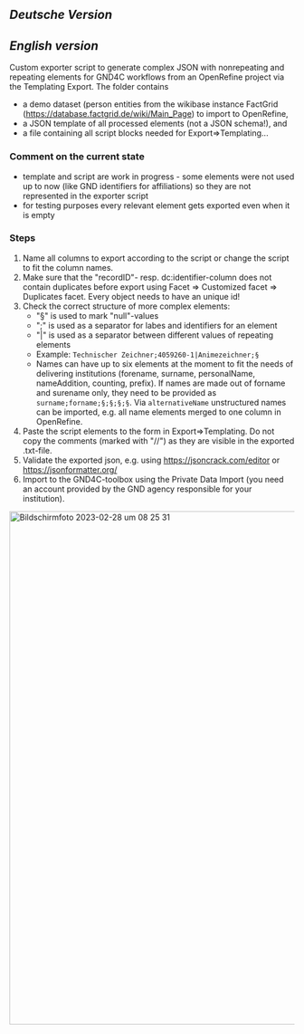 ## *Deutsche Version*


## *English version*

Custom exporter script to generate complex JSON with nonrepeating and repeating elements for GND4C workflows from an OpenRefine project via the Templating Export. 
The folder contains 
- a demo dataset (person entities from the wikibase instance FactGrid (https://database.factgrid.de/wiki/Main_Page) to import to OpenRefine, 
- a JSON template of all processed elements (not a JSON schema!), and 
- a file containing all script blocks needed for Export=>Templating...

### Comment on the current state

- template and script are work in progress - some elements were not used up to now (like GND identifiers for affiliations) so they are not represented in the exporter script
- for testing purposes every relevant element gets exported even when it is empty 

### Steps

1. Name all columns to export according to the script or change the script to fit the column names.
2. Make sure that the "recordID"- resp. dc:identifier-column does not contain duplicates before export using Facet => Customized facet => Duplicates facet. Every object needs to have an unique id!
3. Check the correct structure of more complex elements: 
    - "§" is used to mark "null"-values
    - ";" is used as a separator for labes and identifiers for an element
    - "|" is used as a separator between different values of repeating elements
    - Example: ` Technischer Zeichner;4059260-1|Animezeichner;§ `
    - Names can have up to six elements at the moment to fit the needs of delivering institutions (forename, surname, personalName, nameAddition, counting, prefix). If names are made out of forname and surename only, they need to be provided as ` surname;forname;§;§;§;§ `. Via ` alternativeName ` unstructured names can be imported, e.g. all name elements merged to one column in OpenRefine. 
5. Paste the script elements to the form in Export=>Templating. Do not copy the comments (marked with "//") as they are visible in the exported .txt-file.
6. Validate the exported json, e.g. using https://jsoncrack.com/editor or https://jsonformatter.org/
7. Import to the GND4C-toolbox using the Private Data Import (you need an account provided by the GND agency responsible for your institution).

<img width="907" alt="Bildschirmfoto 2023-02-28 um 08 25 31" src="https://user-images.githubusercontent.com/101104547/221783270-eb05f01d-4ccf-40a0-82bc-fc1fb8809cc7.png">

